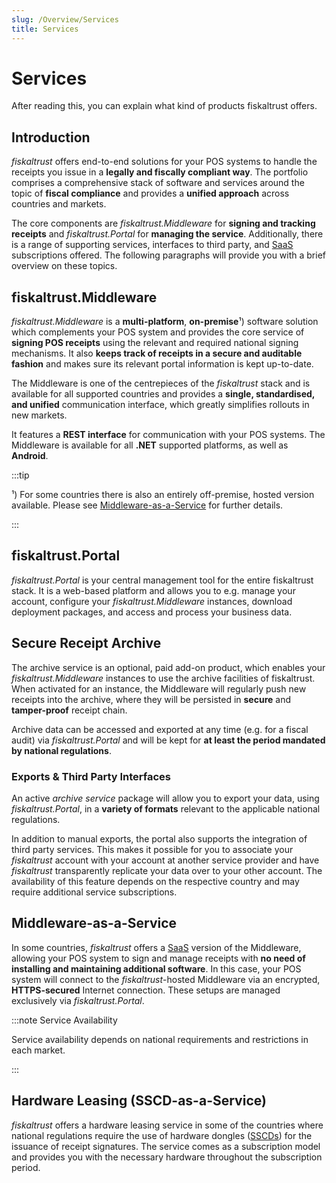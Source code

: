 ```yaml
---
slug: /Overview/Services
title: Services
---
```

# Services

After reading this, you can explain what kind of products fiskaltrust offers.



## Introduction

*fiskaltrust* offers end-to-end solutions for your POS systems to handle the receipts you issue in a **legally and fiscally compliant way**. The portfolio comprises a comprehensive stack of software and services around the topic of **fiscal compliance** and provides a **unified approach** across countries and markets.

The core components are *fiskaltrust.Middleware* for **signing and tracking receipts** and *fiskaltrust.Portal* for **managing the service**. Additionally, there is a range of supporting services, interfaces to third party, and [SaaS](https://en.wikipedia.org/wiki/Software_as_a_service) subscriptions offered. The following paragraphs will provide you with a brief overview on these topics.



## fiskaltrust.Middleware

*fiskaltrust.Middleware* is a **multi-platform**, **on-premise**¹) software solution which complements your POS system and provides the core service of **signing POS receipts** using the relevant and required national signing mechanisms. It also **keeps track of receipts in a secure and auditable fashion** and makes sure its relevant portal information is kept up-to-date.

The Middleware is one of the centrepieces of the *fiskaltrust* stack and is available for all supported countries and provides a **single, standardised, and unified** communication interface, which greatly simplifies rollouts in new markets.

It features a **REST interface** for communication with your POS systems. The Middleware is available for all **.NET** supported platforms, as well as **Android**.

:::tip

¹) For some countries there is also an entirely off-premise, hosted version available. Please see [Middleware-as-a-Service](#middleware-as-a-service) for further details.

:::



## fiskaltrust.Portal

*fiskaltrust.Portal* is your central management tool for the entire fiskaltrust stack. It is a web-based platform and allows you to e.g. manage your account, configure your *fiskaltrust.Middleware* instances, download deployment packages, and access and process your business data.



## Secure Receipt Archive

The archive service is an optional, paid add-on product, which enables your *fiskaltrust.Middleware* instances to use the archive facilities of fiskaltrust. When activated for an instance, the Middleware will regularly push new receipts into the archive, where they will be persisted in **secure** and **tamper-proof** receipt chain.

Archive data can be accessed and exported at any time (e.g. for a fiscal audit) via *fiskaltrust.Portal* and will be kept for **at least the period mandated by national regulations**.

### Exports & Third Party Interfaces

An active *archive service* package will allow you to export your data, using *fiskaltrust.Portal*, in a **variety of formats** relevant to the applicable national regulations.

In addition to manual exports, the portal also supports the integration of third party services. This makes it possible for you to associate your *fiskaltrust* account with your account at another service provider and have *fiskaltrust* transparently replicate your data over to your other account. The availability of this feature depends on the respective country and may require additional service subscriptions.



## Middleware-as-a-Service

In some countries, *fiskaltrust* offers a [SaaS](https://en.wikipedia.org/wiki/Software_as_a_service) version of the Middleware, allowing your POS system to sign and manage receipts with **no need of installing and maintaining additional software**. In this case, your POS system will connect to the *fiskaltrust*-hosted Middleware via an encrypted, **HTTPS-secured** Internet connection. These setups are managed exclusively via *fiskaltrust.Portal*.

:::note Service Availability

Service availability depends on national requirements and restrictions in each market.

:::



## Hardware Leasing (SSCD-as-a-Service)

*fiskaltrust* offers a hardware leasing service in some of the countries where national regulations require the use of hardware dongles ([SSCDs](https://en.wikipedia.org/wiki/Secure_signature_creation_device)) for the issuance of receipt signatures. The service comes as a subscription model and provides you with the necessary hardware throughout the subscription period.
